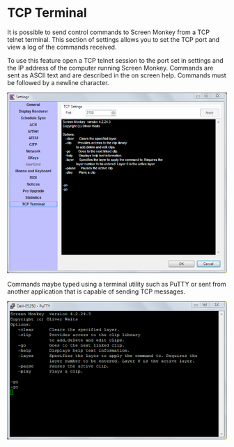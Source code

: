 # TCP Terminal
It is possible to send control commands to Screen Monkey from a TCP telnet terminal. This section of settings allows you to set the TCP port and view a log of the commands received.

To use this feature open a TCP telnet session to the port set in settings and the IP address of the computer running Screen Monkey. Commands are sent as ASCII text and are described in the on screen help. Commands must be followed by a newline character.

![](../../images/settings-tcp-terminal.png)

Commands maybe typed using a terminal utility such as PuTTY or sent from another application that is capable of sending TCP messages.

![](../../images/putty-tcp.png)